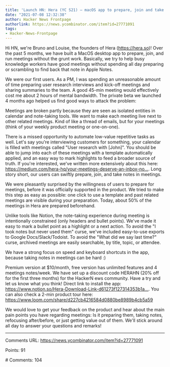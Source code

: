 ```yaml
---
title: 'Launch HN: Hera (YC S21) – macOS app to prepare, join and take notes in meetings'
date: "2021-07-08 12:32:38"
author: Hacker News Frontpage
authorlink: https://news.ycombinator.com/item?id=27771091
tags:
- Hacker-News-Frontpage
---
```


<p>Hi HN, we're Bruno and Louise, the founders of Hera (<a href="https://hera.so" rel="nofollow">https://hera.so</a>)! Over the past 5 months, we have built a MacOS desktop app to prepare, join, and run meetings without the grunt work. Basically, we try to help busy knowledge workers have good meetings without spending all day preparing or scrambling to find back that note in Apple Notes.<p>We were our first users. As a PM, I was spending an unreasonable amount of time preparing user research interviews and kick-off meetings and sharing summaries to the team. A good 45-min meeting would effectively cost me about 2 hours of mental bandwidth. The private beta we launched 4 months ago helped us find good ways to attack the problem:<p>Meetings are broken partly because they are seen as isolated entities in calendar and note-taking tools. We want to make each meeting live next to other related meetings. Kind of like a thread of emails, but for your meetings (think of your weekly product meeting or one-on-one).<p>There is a missed opportunity to automate low-value repetitive tasks as well. Let's say you're interviewing customers for something, your calendar is filled with meetings called "User research with [John]". You should be able to jump into each of these meetings with a template automatically applied, and an easy way to mark highlights to feed a broader source of truth. If you're interested, we've written more extensively about this here: <a href="https://medium.com/hera-hq/your-meetings-deserve-an-inbox-not-a-calendar-c9a6cecf117a" rel="nofollow">https://medium.com/hera-hq/your-meetings-deserve-an-inbox-no...</a>. Long story short, our users can swiftly prepare, join, and take notes in meetings.<p>We were pleasantly surprised by the willingness of users to prepare for meetings, before it was officially supported in the product. We tried to make this step as easy as possible: one click to use a template and past related meetings are visible during your preparation. Today, about 50% of the meetings in Hera are prepared beforehand.<p>Unlike tools like Notion, the note-taking experience during meeting is intentionally constrained (only headers and bullet points). We've made it easy to mark a bullet point as a highlight or a next action. To avoid the "I took notes but never used them" curse, we've included easy-to-use exports to Google Docs/Slack/Todoist. To avoid the "What did we say last time?" curse, archived meetings are easily searchable, by title, topic, or attendee.<p>We have a strong focus on speed and keyboard shortcuts in the app, because taking notes in meetings can be hard :)<p>Premium version at $10/month, free version has unlimited features and 4 meetings notes/week. We have set up a discount code HERAHN (20% off for the first three months) for the HackerN ews community. Have a try and let us know what you think! Direct link to install the app: 
<a href="https://www.notion.so/Hera-Download-Link-d61273f127314353b1a54dd9a00fb79e" rel="nofollow">https://www.notion.so/Hera-Download-Link-d61273f127314353b1a...</a>. You can also check a 2-min product tour here: <a href="https://www.loom.com/share/d227cb4216584d0880be8989b4cb5a59" rel="nofollow">https://www.loom.com/share/d227cb4216584d0880be8989b4cb5a59</a><p>We would love to get your feedback on the product and hear about the main pain points you have regarding meetings: Is it preparing them, taking notes, refocusing after/before, or just getting value out of them. We'll stick around all day to answer your questions and remarks!</p>
<hr>
<p>Comments URL: <a href="https://news.ycombinator.com/item?id=27771091">https://news.ycombinator.com/item?id=27771091</a></p>
<p>Points: 91</p>
<p># Comments: 104</p>
